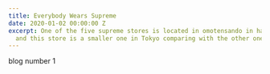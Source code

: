 ```yaml
---
title: Everybody Wears Supreme
date: 2020-01-02 00:00:00 Z
excerpt: One of the five supreme stores is located in omotensando in harajuku, Tokyo,
  and this store is a smaller one in Tokyo comparing with the other one in Shibuya.
---
```


blog number 1